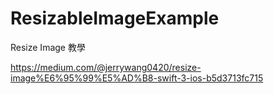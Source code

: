 # ResizableImageExample
Resize Image 教學

https://medium.com/@jerrywang0420/resize-image%E6%95%99%E5%AD%B8-swift-3-ios-b5d3713fc715
